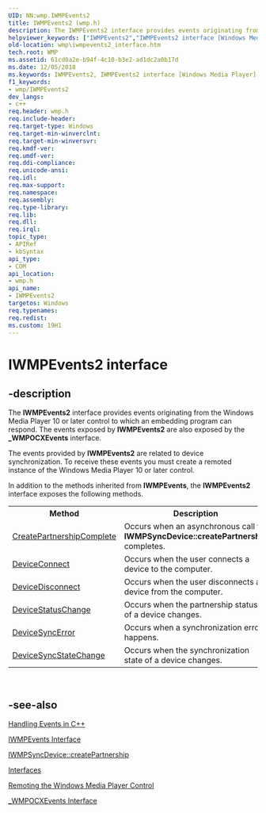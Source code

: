 ```yaml
---
UID: NN:wmp.IWMPEvents2
title: IWMPEvents2 (wmp.h)
description: The IWMPEvents2 interface provides events originating from the Windows Media Player 10 or later control to which an embedding program can respond. The events exposed by IWMPEvents2 are also exposed by the _WMPOCXEvents interface.
helpviewer_keywords: ["IWMPEvents2","IWMPEvents2 interface [Windows Media Player]","IWMPEvents2 interface [Windows Media Player]","described","IWMPEvents2Interface","wmp.iwmpevents2_interface","wmp/IWMPEvents2"]
old-location: wmp\iwmpevents2_interface.htm
tech.root: WMP
ms.assetid: 61cd0a2e-b94f-4c10-b3e2-ad1dc2a0b17d
ms.date: 12/05/2018
ms.keywords: IWMPEvents2, IWMPEvents2 interface [Windows Media Player], IWMPEvents2 interface [Windows Media Player],described, IWMPEvents2Interface, wmp.iwmpevents2_interface, wmp/IWMPEvents2
f1_keywords:
- wmp/IWMPEvents2
dev_langs:
- c++
req.header: wmp.h
req.include-header: 
req.target-type: Windows
req.target-min-winverclnt: 
req.target-min-winversvr: 
req.kmdf-ver: 
req.umdf-ver: 
req.ddi-compliance: 
req.unicode-ansi: 
req.idl: 
req.max-support: 
req.namespace: 
req.assembly: 
req.type-library: 
req.lib: 
req.dll: 
req.irql: 
topic_type:
- APIRef
- kbSyntax
api_type:
- COM
api_location:
- wmp.h
api_name:
- IWMPEvents2
targetos: Windows
req.typenames: 
req.redist: 
ms.custom: 19H1
---
```


# IWMPEvents2 interface


## -description



The <b>IWMPEvents2</b> interface provides events originating from the Windows Media Player 10 or later control to which an embedding program can respond. The events exposed by <b>IWMPEvents2</b> are also exposed by the <b>_WMPOCXEvents</b> interface.



The events provided by <b>IWMPEvents2</b> are related to device synchronization. To receive these events you must create a remoted instance of the Windows Media Player 10 or later control.

In addition to the methods inherited from <b>IWMPEvents</b>, the <b>IWMPEvents2</b> interface exposes the following methods.
<table>
<tr>
<th>Method
          </th>
<th>Description
          </th>
</tr>
<tr>
<td>
<a href="https://docs.microsoft.com/windows/desktop/api/wmp/nf-wmp-iwmpevents2-createpartnershipcomplete">CreatePartnershipComplete</a>
</td>
<td>Occurs when an asynchronous call to <b>IWMPSyncDevice::createPartnership</b> completes.</td>
</tr>
<tr>
<td>
<a href="https://docs.microsoft.com/windows/desktop/api/wmp/nf-wmp-iwmpevents2-deviceconnect">DeviceConnect</a>
</td>
<td>Occurs when the user connects a device to the computer.</td>
</tr>
<tr>
<td>
<a href="https://docs.microsoft.com/windows/desktop/api/wmp/nf-wmp-iwmpevents2-devicedisconnect">DeviceDisconnect</a>
</td>
<td>Occurs when the user disconnects a device from the computer.</td>
</tr>
<tr>
<td>
<a href="https://docs.microsoft.com/windows/desktop/api/wmp/nf-wmp-iwmpevents2-devicestatuschange">DeviceStatusChange</a>
</td>
<td>Occurs when the partnership status of a device changes.</td>
</tr>
<tr>
<td>
<a href="https://docs.microsoft.com/windows/desktop/api/wmp/nf-wmp-iwmpevents2-devicesyncerror">DeviceSyncError</a>
</td>
<td>Occurs when a synchronization error happens.</td>
</tr>
<tr>
<td>
<a href="https://docs.microsoft.com/windows/desktop/api/wmp/nf-wmp-iwmpevents2-devicesyncstatechange">DeviceSyncStateChange</a>
</td>
<td>Occurs when the synchronization state of a device changes.</td>
</tr>
</table> 


## -see-also




<a href="https://docs.microsoft.com/windows/desktop/WMP/handling-events-in-c">Handling Events in C++</a>



<a href="https://docs.microsoft.com/windows/desktop/api/wmp/nn-wmp-iwmpevents">IWMPEvents Interface</a>



<a href="https://docs.microsoft.com/windows/desktop/api/wmp/nf-wmp-iwmpsyncdevice-createpartnership">IWMPSyncDevice::createPartnership</a>



<a href="https://docs.microsoft.com/windows/desktop/WMP/interfaces">Interfaces</a>



<a href="https://docs.microsoft.com/windows/desktop/WMP/remoting-the-windows-media-player-control">Remoting the Windows Media Player Control</a>



<a href="https://docs.microsoft.com/windows/desktop/WMP/-wmpocxevents-interface">_WMPOCXEvents Interface</a>
 

 

